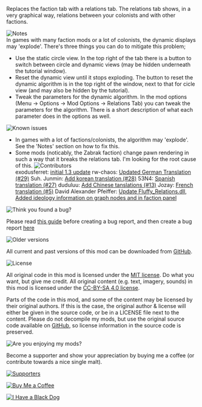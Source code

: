 Replaces the faction tab with a relations tab. The relations tab shows, in a very graphical way, relations between your colonists and with other factions. 

![Notes](https://banners.karel-kroeze.nl/title/Notes.png)  
In games with many faction mods or a lot of colonists, the dynamic displays may 'explode'. There's three things you can do to mitigate this problem;
 - Use the static circle view. In the top right of the tab there is a button to switch between circle and dynamic views (may be hidden underneath the tutorial window).
 - Reset the dynamic view until it stops exploding. The button to reset the dynamic algorithm is in the top right of the window, next to that for cicle view (and may also be hidden by the tutorial).
 - Tweak the parameters for the dynamic algorithm. In the mod options (Menu -> Options -> Mod Options -> Relations Tab) you can tweak the parameters for the algorithm. There is a short description of what each parameter does in the options as well.

![Known issues](https://banners.karel-kroeze.nl/title/Known%20issues.png)  
 - In games with a lot of factions/colonists, the algorithm may 'explode'. See the 'Notes' section on how to fix this.
 - Some mods (noticably, the Zabrak faction) change pawn rendering in such a way that it breaks the relations tab. I'm looking for the root cause of this.
![Contributors](https://banners.karel-kroeze.nl/title/Contributors.png)  
exodusferret: [initial 1.3 update](https://github.com/fluffy-mods/RelationsTab/commit/c7a0473)
rw-chaos: [Updated German Translation (#29)](https://github.com/fluffy-mods/RelationsTab/commit/913d640)
Suh. Junmin: [Add korean translation (#28)](https://github.com/fluffy-mods/RelationsTab/commit/193a5fa)
53N4: [Spanish translation (#27)](https://github.com/fluffy-mods/RelationsTab/commit/1d57985)
duduluu: [Add Chinese tanslations (#13)](https://github.com/fluffy-mods/RelationsTab/commit/53d176f)
Jozay: [French translation (#5)](https://github.com/fluffy-mods/RelationsTab/commit/97dd028)
David Alexander Pfeiffer: [Update Fluffy_Relations.dll](https://github.com/fluffy-mods/RelationsTab/commit/7506ce6), [Added ideology information on graph nodes and in faction panel](https://github.com/fluffy-mods/RelationsTab/commit/75f3ce5)


![Think you found a bug?](https://banners.karel-kroeze.nl/title/Think%20you%20found%20a%20bug%3F.png)  

Please read [this guide](http://steamcommunity.com/sharedfiles/filedetails/?id=725234314) before creating a bug report,
and then create a bug report [here](https://github.com/fluffy-mods/RelationsTab/issues)

![Older versions](https://banners.karel-kroeze.nl/title/Older%20versions.png)  

All current and past versions of this mod can be downloaded from [GitHub](https://github.com/fluffy-mods/RelationsTab/releases).

![License](https://banners.karel-kroeze.nl/title/License.png)  

All original code in this mod is licensed under the [MIT license](https://opensource.org/licenses/MIT). Do what you want, but give me credit.
All original content (e.g. text, imagery, sounds) in this mod is licensed under the [CC-BY-SA 4.0 license](http://creativecommons.org/licenses/by-sa/4.0/).

Parts of the code in this mod, and some of the content may be licensed by their original authors. If this is the case, the original author & license will either be given in the source code, or be in a LICENSE file next to the content. Please do not decompile my mods, but use the original source code available on [GitHub](https://github.com/fluffy-mods/RelationsTab/), so license information in the source code is preserved.



![Are you enjoying my mods?](https://banners.karel-kroeze.nl/title/Are%20you%20enjoying%20my%20mods%3F.png)  

Become a supporter and show your appreciation by buying me a coffee (or contribute towards a nice single malt).

[![Supporters](https://banners.karel-kroeze.nl/donations.png)](https://ko-fi.com/fluffymods)

[![Buy Me a Coffee](https://i.imgur.com/6P7Ap79.gif)](https://ko-fi.com/fluffymods)

[![I Have a Black Dog](https://i.ibb.co/ss59Rwy/New-Project-2.png)](https://www.youtube.com/watch?v=XiCrniLQGYc)
